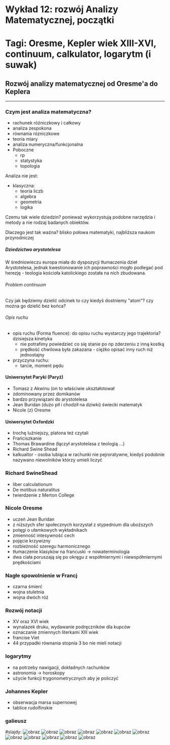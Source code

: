 #  Wykład 12: rozwój Analizy Matematycznej, początki

Tagi: Oresme, Kepler wiek XIII-XVI, continuum, calkulator, logarytm (i suwak) 
====================================


## Rozwój analizy matematycznej od Oresme'a do Keplera
----------------
### Czym jest analiza matematyczna?
- rachunek różniczkowy i całkowy
- analiza zespokona
- równania rózniczkowe
- teoria miary
- analiza numeryczna/funkcjonalna
- Poboczne
  - rp
  - statystyka
  - topologia

Analiza nie jest:
- klasyczna:
  - teoria liczb
  - algebra
  - geometria
  - logika

Czemu tak wiele dziedzin? ponieważ wykorzystują podobne narzędzia i metody a nie rodzaj badanych obiektów.

Dlaczego jest tak ważna?  blisko połowa matematyki, najbliższa naukom przyrodniczej

##### Dziedzictwo arystotelesa
W średniowieczu europa miała do dyspozycji tłumaczenia dzieł Arystotelesa, jednak kwestionowanie ich poprawności mogło podlegać pod herezję - teologia kościoła katolickiego została na nich zbudowana.

###### Problem continuum 
Czy jak będziemy dzielić odcinek to czy kiedyś dostniemy "atom"? czy można go dzielić bez końca?

###### Opis ruchu
- opis ruchu (Forma fluence): do opisu ruchu wystarczy jego trajektoria? dzisiejsza kinetyka
  - nie potrafimy powiedzieć co się stanie po np zderzeniu z inną kostką 
  - prędkość chwilowa była zakazana - ciężko opisać inny ruch niż jednostajny 
- przyczyna ruchu:
  - tarcie, moment pędu  

#### Uniwersytet Paryki (Paryż)
- Tomasz z Akwinu (on to właściwie ukształotował
- zdominowany przez domikanów
- bardzo przywiązani do arystotelesa
- Jean Buridan (dużo pił i chodził na dziwki) świecki matematyk
- Nicole (z) Oresme

#### Uniwersytet Oxfordzki 
- trochę luźniejszy, platona też czytali
- Frańciszkanie
- Thomas Brawardine (łączył arystotelasa z teologią …)
- Richard Swine Shead
- kalkualtor - osoba lubiąca w rachunki nie pejroratywne, kiedyś podobnie nazywano niewolników którzy umieli liczyć

### Richard SwineShead
- liber calculationum
- De motibus naturalitus
- twierdzenie z Merton College

### Nicole Oresme
- uczeń Jean Buridan
- z niższych sfer społecznych korzystał z stypednium dla uboższych
- potęgi o ułamkowych wykładnikach
- zmienność intesywność cech 
- pojęcie krzywizny 
- rozbieżność szeregu harmonicznego
- tłumaczenie klasyków na francuski → nowaterminologia
- dwa ciała poruszają się po okręgu z współmiernymi i niewspółmiernymi prędkościami 

### Nagłe spowolnienie w Francj
- czarna śmierć
- wojna stuletnia
- wojna dwóch róż

### Rozwój notacji 
- XV oraz XVI wiek
- wynalazek druku, wydawanie podręczników dla kupców
- oznaczanie zmiennych literkami XIII wiek 
- francise Viet
- 44 przypadki równania stopnia 3 bo nie mieli notacji

### logarytmy
- na potrzeby nawigacji, dokładnych rachunków
- astronomia → horoskopy
- użycie funkcji trygonometrycznych aby je policzyć

### Johannes Kepler
- obserwacja marsa supernowej
- tablice rudolfinskie
### galieusz
#slajdy:
![obraz](obrazki/wyklad12/slajd1.png)
![obraz](obrazki/wyklad12/slajd2.png)
![obraz](obrazki/wyklad12/slajd3.png)
![obraz](obrazki/wyklad12/slajd4.png)
![obraz](obrazki/wyklad12/slajd5.png)
![obraz](obrazki/wyklad12/slajd6.png)
![obraz](obrazki/wyklad12/slajd7.png)
![obraz](obrazki/wyklad12/slajd8.png)
![obraz](obrazki/wyklad12/slajd9.png)
![obraz](obrazki/wyklad12/slajd13.png)
![obraz](obrazki/wyklad12/slajd14.png)
![obraz](obrazki/wyklad12/slajd15.png)
